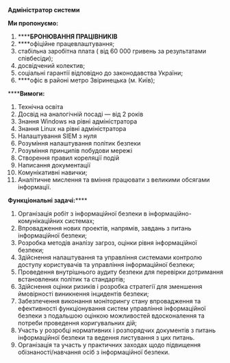 **Адміністратор системи**

**Ми пропонуємо:**

  1. ******БРОНЮВАННЯ ПРАЦІВНИКІВ**
  2. ****офіційне працевлаштування;
  3. стабільна заробітна плата ( від 60 000 гривень за результатами співбесіди);
  4. досвідчений колектив;
  5. соціальні гарантії відповідно до законодавства України;
  6. ****офіс в районі метро Звіринецька (м. Київ);

******Вимоги:**

  1. Технічна освіта
  2. Досвід на аналогічній посаді — від 2 років
  3. Знання Windows на рівні адміністратора
  4. Знання Linux на рівні адміністратора
  5. Налаштування SIEM з нуля
  6. Розуміння налаштування політик безпеки
  7. Розуміння принципів побудови мережі
  8. Створення правил кореляції подій
  9. Написання документації
  10. Комунікативні навички;
  11. Аналітичне мислення та вміння працювати з великими обсягами інформації.

**Функціональні задачі:******

  1. Організація робіт з інформаційної безпеки в інформаційно-комунікаційних системах;
  2. Впровадження нових проектів, напрямів, завдань з питань інформаційної безпеки;
  3. Розробка методів аналізу загроз, оцінки рівня інформаційної безпеки;
  4. Здійснення налаштування та управління системами контролю доступу користувачів та управління інформаційної безпеки;
  5. Проведення внутрішнього аудиту безпеки для перевірки дотримання встановлених політик та стандартів;
  6. Здійснення оцінки ризиків і розробка стратегії для зменшення ймовірності виникнення інцидентів безпеки;
  7. Забезпечення виконання моніторингу стану впровадження та ефективності функціонування систем управління інформаційної безпеки з подальшою оцінкою можливостей вдосконалення та потреби проведення коригувальних дій;
  8. Участь у розробці нормативних і розпорядчих документів з питань інформаційної безпеки та ведення листування з цих питань.
  9. Організація та участь у практичних заходах щодо підвищення обізнаності/навчання осіб з інформаційної безпеки.